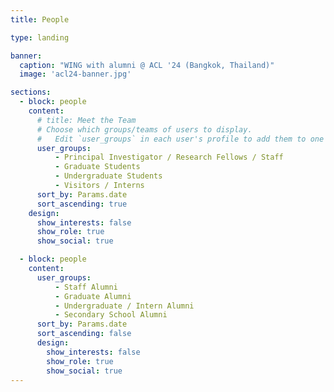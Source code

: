 ```yaml
---
title: People

type: landing

banner:
  caption: "WING with alumni @ ACL '24 (Bangkok, Thailand)"
  image: 'acl24-banner.jpg'

sections:
  - block: people
    content:
      # title: Meet the Team
      # Choose which groups/teams of users to display.
      #   Edit `user_groups` in each user's profile to add them to one or more of these groups.
      user_groups:
          - Principal Investigator / Research Fellows / Staff
          - Graduate Students
          - Undergraduate Students
          - Visitors / Interns
      sort_by: Params.date
      sort_ascending: true
    design:
      show_interests: false
      show_role: true
      show_social: true

  - block: people
    content:
      user_groups:
          - Staff Alumni
          - Graduate Alumni
          - Undergraduate / Intern Alumni
          - Secondary School Alumni
      sort_by: Params.date
      sort_ascending: false
      design:
        show_interests: false
        show_role: true
        show_social: true
---
```

